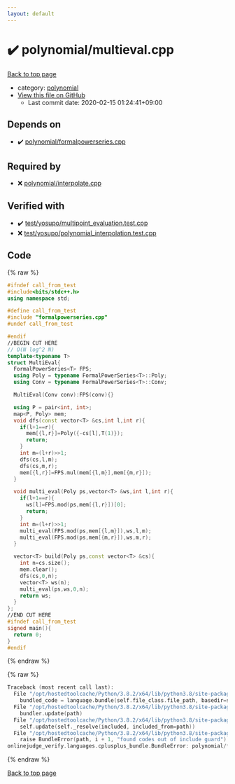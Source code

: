 ```yaml
---
layout: default
---
```


<!-- mathjax config similar to math.stackexchange -->
<script type="text/javascript" async
  src="https://cdnjs.cloudflare.com/ajax/libs/mathjax/2.7.5/MathJax.js?config=TeX-MML-AM_CHTML">
</script>
<script type="text/x-mathjax-config">
  MathJax.Hub.Config({
    TeX: { equationNumbers: { autoNumber: "AMS" }},
    tex2jax: {
      inlineMath: [ ['$','$'] ],
      processEscapes: true
    },
    "HTML-CSS": { matchFontHeight: false },
    displayAlign: "left",
    displayIndent: "2em"
  });
</script>

<script type="text/javascript" src="https://cdnjs.cloudflare.com/ajax/libs/jquery/3.4.1/jquery.min.js"></script>
<script src="https://cdn.jsdelivr.net/npm/jquery-balloon-js@1.1.2/jquery.balloon.min.js" integrity="sha256-ZEYs9VrgAeNuPvs15E39OsyOJaIkXEEt10fzxJ20+2I=" crossorigin="anonymous"></script>
<script type="text/javascript" src="../../assets/js/copy-button.js"></script>
<link rel="stylesheet" href="../../assets/css/copy-button.css" />


# :heavy_check_mark: polynomial/multieval.cpp

<a href="../../index.html">Back to top page</a>

* category: <a href="../../index.html#89693d3333328e76f4fdeed379e8f9ea">polynomial</a>
* <a href="{{ site.github.repository_url }}/blob/master/polynomial/multieval.cpp">View this file on GitHub</a>
    - Last commit date: 2020-02-15 01:24:41+09:00




## Depends on

* :heavy_check_mark: <a href="formalpowerseries.cpp.html">polynomial/formalpowerseries.cpp</a>


## Required by

* :x: <a href="interpolate.cpp.html">polynomial/interpolate.cpp</a>


## Verified with

* :heavy_check_mark: <a href="../../verify/test/yosupo/multipoint_evaluation.test.cpp.html">test/yosupo/multipoint_evaluation.test.cpp</a>
* :x: <a href="../../verify/test/yosupo/polynomial_interpolation.test.cpp.html">test/yosupo/polynomial_interpolation.test.cpp</a>


## Code

<a id="unbundled"></a>
{% raw %}
```cpp
#ifndef call_from_test
#include<bits/stdc++.h>
using namespace std;

#define call_from_test
#include "formalpowerseries.cpp"
#undef call_from_test

#endif
//BEGIN CUT HERE
// O(N log^2 N)
template<typename T>
struct MultiEval{
  FormalPowerSeries<T> FPS;
  using Poly = typename FormalPowerSeries<T>::Poly;
  using Conv = typename FormalPowerSeries<T>::Conv;

  MultiEval(Conv conv):FPS(conv){}

  using P = pair<int, int>;
  map<P, Poly> mem;
  void dfs(const vector<T> &cs,int l,int r){
    if(l+1==r){
      mem[{l,r}]=Poly({-cs[l],T(1)});
      return;
    }
    int m=(l+r)>>1;
    dfs(cs,l,m);
    dfs(cs,m,r);
    mem[{l,r}]=FPS.mul(mem[{l,m}],mem[{m,r}]);
  }

  void multi_eval(Poly ps,vector<T> &ws,int l,int r){
    if(l+1==r){
      ws[l]=FPS.mod(ps,mem[{l,r}])[0];
      return;
    }
    int m=(l+r)>>1;
    multi_eval(FPS.mod(ps,mem[{l,m}]),ws,l,m);
    multi_eval(FPS.mod(ps,mem[{m,r}]),ws,m,r);
  }

  vector<T> build(Poly ps,const vector<T> &cs){
    int n=cs.size();
    mem.clear();
    dfs(cs,0,n);
    vector<T> ws(n);
    multi_eval(ps,ws,0,n);
    return ws;
  }
};
//END CUT HERE
#ifndef call_from_test
signed main(){
  return 0;
}
#endif

```
{% endraw %}

<a id="bundled"></a>
{% raw %}
```cpp
Traceback (most recent call last):
  File "/opt/hostedtoolcache/Python/3.8.2/x64/lib/python3.8/site-packages/onlinejudge_verify/docs.py", line 347, in write_contents
    bundled_code = language.bundle(self.file_class.file_path, basedir=self.cpp_source_path)
  File "/opt/hostedtoolcache/Python/3.8.2/x64/lib/python3.8/site-packages/onlinejudge_verify/languages/cplusplus.py", line 68, in bundle
    bundler.update(path)
  File "/opt/hostedtoolcache/Python/3.8.2/x64/lib/python3.8/site-packages/onlinejudge_verify/languages/cplusplus_bundle.py", line 182, in update
    self.update(self._resolve(included, included_from=path))
  File "/opt/hostedtoolcache/Python/3.8.2/x64/lib/python3.8/site-packages/onlinejudge_verify/languages/cplusplus_bundle.py", line 151, in update
    raise BundleError(path, i + 1, "found codes out of include guard")
onlinejudge_verify.languages.cplusplus_bundle.BundleError: polynomial/formalpowerseries.cpp: line 5: found codes out of include guard

```
{% endraw %}

<a href="../../index.html">Back to top page</a>

